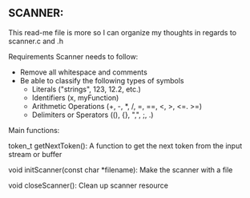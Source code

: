 ## SCANNER:

This read-me file is more so I can organize my thoughts in regards to scanner.c and .h 


Requirements Scanner needs to follow:

- Remove all whitespace and comments
- Be able to classify the following types of symbols
    - Literals ("strings", 123, 12.2, etc.)
    - Identifiers (x, myFunction)
    - Arithmetic Operations (+, -, \*, /, =, ==, <, >, <=. >=)
    - Delimiters or Sperators ((), {}, ",", ;, .)
 
Main functions:

token\_t getNextToken():
    A function to get the next token from the input stream or buffer

void initScanner(const char \*filename):
    Make the scanner with a file

void closeScanner():
    Clean up scanner resource 

